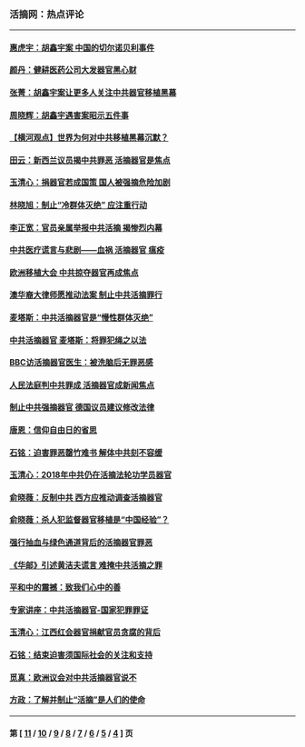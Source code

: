 ### 活摘网：热点评论
---
#### [惠虎宇：胡鑫宇案 中国的切尔诺贝利事件](../../pages/nf5879/n13942916.md?03310430) 
#### [颜丹：健耕医药公司大发器官黑心财](../../pages/nf5879/n13940134.md?03310430) 
#### [张菁：胡鑫宇案让更多人关注中共器官移植黑幕](../../pages/nf5879/n13929073.md?03310430) 
#### [周晓辉：胡鑫宇遇害案昭示五件事](../../pages/nf5879/n13921870.md?03310430) 
#### [【横河观点】世界为何对中共移植黑幕沉默？](../../pages/nf5879/n13244249.md?03310430) 
#### [田云：新西兰议员揭中共罪恶 活摘器官是焦点](../../pages/nf5879/n13070629.md?03310430) 
#### [玉清心：捐器官若成国策 国人被强摘危险加剧](../../pages/nf5879/n12802713.md?03310430) 
#### [林晓旭：制止“冷群体灭绝” 应注重行动](../../pages/nf5879/n12779736.md?03310430) 
#### [李正宽：官员亲属举报中共活摘 揭惨烈内幕](../../pages/nf5879/n12684490.md?03310430) 
#### [中共医疗谎言与悲剧——血祸 活摘器官 瘟疫](../../pages/nf5879/n12372103.md?03310430) 
#### [欧洲移植大会 中共掠夺器官再成焦点](../../pages/nf5879/n11538883.md?03310430) 
#### [澳华裔大律师愿推动法案 制止中共活摘罪行](../../pages/nf5879/n11377039.md?03310430) 
#### [麦塔斯：中共活摘器官是“慢性群体灭绝”](../../pages/nf5879/n11350529.md?03310430) 
#### [中共活摘器官 麦塔斯：将罪犯绳之以法](../../pages/nf5879/n11347973.md?03310430) 
#### [BBC访活摘器官医生：被洗脑后无罪恶感](../../pages/nf5879/n11335935.md?03310430) 
#### [人民法庭判中共罪成 活摘器官成新闻焦点](../../pages/nf5879/n11331578.md?03310430) 
#### [制止中共强摘器官 德国议员建议修改法律](../../pages/nf5879/n11249451.md?03310430) 
#### [唐恩：信仰自由日的省思](../../pages/nf5879/n11003525.md?03310430) 
#### [石铭：迫害罪恶罄竹难书  解体中共刻不容缓](../../pages/nf5879/n10942855.md?03310430) 
#### [玉清心：2018年中共仍在活摘法轮功学员器官](../../pages/nf5879/n10914646.md?03310430) 
#### [俞晓薇：反制中共 西方应推动调查活摘器官](../../pages/nf5879/n10794671.md?03310430) 
#### [俞晓薇：杀人犯监督器官移植是“中国经验”？](../../pages/nf5879/n10466427.md?03310430) 
#### [强行抽血与绿色通道背后的活摘器官罪恶](../../pages/nf5879/n10004708.md?03310430) 
#### [《华邮》引述黄洁夫谎言 难掩中共活摘之罪](../../pages/nf5879/n9642309.md?03310430) 
#### [平和中的震撼：致我们心中的善](../../pages/nf5879/n9021123.md?03310430) 
#### [专家讲座：中共活摘器官-国家犯罪罪证](../../pages/nf5879/n8828153.md?03310430) 
#### [玉清心：江西红会器官捐献官员贪腐的背后](../../pages/nf5879/n8522122.md?03310430) 
#### [石铭：结束迫害须国际社会的关注和支持](../../pages/nf5879/n8443497.md?03310430) 
#### [觅真：欧洲议会对中共活摘器官说不](../../pages/nf5879/n8337486.md?03310430) 
#### [方政：了解并制止“活摘”是人们的使命](../../pages/nf5879/n8329214.md?03310430) 

---
#### 第 [ [11](./11.md?03310430) / [10](./10.md?03310430) / [9](./9.md?03310430) / [8](./8.md?03310430) / [7](./7.md?03310430) / [6](./6.md?03310430) / [5](./5.md?03310430) / [4](./4.md?03310430) ] 页
